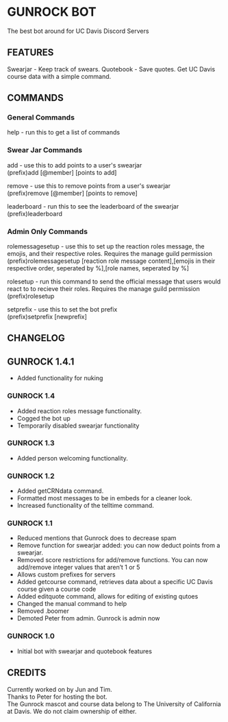 # GUNROCK BOT
The best bot around for UC Davis Discord Servers

## FEATURES

Swearjar - Keep track of swears.
Quotebook - Save quotes.
Get UC Davis course data with a simple command.

## COMMANDS

### General Commands

help - run this to get a list of commands

### Swear Jar Commands

add - use this to add points to a user's swearjar  
(prefix)add [@member] [points to add]  
  
remove - use this to remove points from a user's swearjar  
(prefix)remove [@member] [points to remove]  
  
leaderboard - run this to see the leaderboard of the swearjar  
(prefix)leaderboard  

### Admin Only Commands

rolemessagesetup - use this to set up the reaction roles message, the emojis, and their respective roles. Requires the manage guild permission  
(prefix)rolemessagesetup [reaction role message content],[emojis in their respective order, seperated by %],[role names, seperated by %]  
  
rolesetup - run this command to send the official message that users would react to to recieve their roles. Requires the manage guild permission  
(prefix)rolesetup  
  
setprefix - use this to set the bot prefix  
(prefix)setprefix [newprefix]  

## CHANGELOG
## GUNROCK 1.4.1
- Added functionality for nuking

### GUNROCK 1.4

- Added reaction roles message functionality.
- Cogged the bot up
- Temporarily disabled swearjar functionality

### GUNROCK 1.3

- Added person welcoming functionality.

### GUNROCK 1.2

- Added getCRNdata command.
- Formatted most messages to be in embeds for a cleaner look.
- Increased functionality of the telltime command.

### GUNROCK 1.1

- Reduced mentions that Gunrock does to decrease spam
- Remove function for swearjar added:  you can now deduct points from a swearjar.
- Removed score restrictions for add/remove functions. You can now add/remove integer values that aren’t 1 or 5
- Allows custom prefixes for servers
- Added getcourse command, retrieves data about a specific UC Davis course given a course code
- Added editquote command, allows for editing of existing qutoes
- Changed the manual command to help
- Removed .boomer
- Demoted Peter from admin. Gunrock is admin now

### GUNROCK 1.0

- Initial bot with swearjar and quotebook features

## CREDITS

Currently worked on by Jun and Tim.  
Thanks to Peter for hosting the bot.  
The Gunrock mascot and course data belong to The University of California at Davis. We do not claim ownership of either.  
